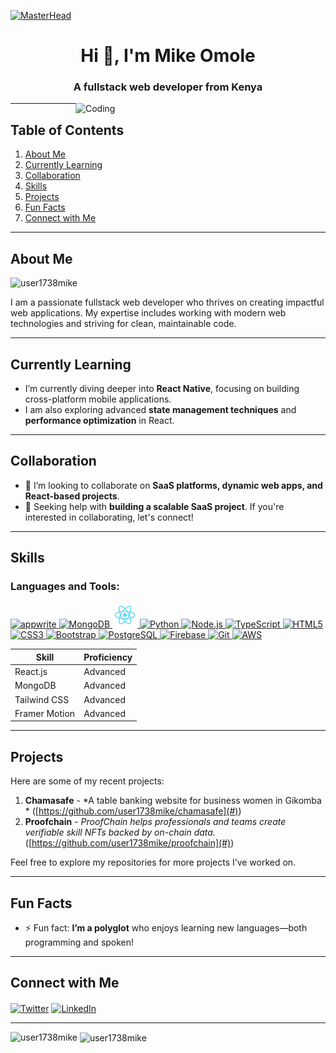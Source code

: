 [![MasterHead](https://png.pngtree.com/thumb_back/fh260/background/20230611/pngtree-screenshotsaturday-image_2937739.jpg)](https://github.com/user1738mike)

<h1 align="center">Hi 👋, I'm Mike Omole</h1>
<h3 align="center">A fullstack web developer from Kenya</h3>
<img align="right" alt="Coding" width="400" src="https://miro.medium.com/v2/resize:fit:1400/1*kvNFtgCxS8vZ4fhSUYf5kw.gif">

---

## Table of Contents
1. [About Me](#about-me)
2. [Currently Learning](#currently-learning)
3. [Collaboration](#collaboration)
4. [Skills](#skills)
5. [Projects](#projects)
6. [Fun Facts](#fun-facts)
7. [Connect with Me](#connect-with-me)

---

## About Me
<p align="left"> 
  <img src="https://komarev.com/ghpvc/?username=user1738mike&label=Profile%20views&color=0e75b6&style=flat" alt="user1738mike" /> 
</p>

I am a passionate fullstack web developer who thrives on creating impactful web applications. My expertise includes working with modern web technologies and striving for clean, maintainable code.

---

## Currently Learning
- I’m currently diving deeper into **React Native**, focusing on building cross-platform mobile applications.
- I am also exploring advanced **state management techniques** and **performance optimization** in React.

---

## Collaboration
- 👯 I’m looking to collaborate on **SaaS platforms, dynamic web apps, and React-based projects**.
- 🤝 Seeking help with **building a scalable SaaS project**. If you're interested in collaborating, let's connect!

---

## Skills
### Languages and Tools:
<p align="left">
  <a href="https://appwrite.io" target="_blank" rel="noreferrer"> <img src="https://www.vectorlogo.zone/logos/appwriteio/appwriteio-icon.svg" alt="appwrite" width="40" height="40"/> </a> 
  <a href="https://www.mongodb.com/" target="_blank" rel="noreferrer"> <img src="https://www.vectorlogo.zone/logos/mongodb/mongodb-icon.svg" alt="MongoDB" width="40" height="40"/> </a>
  <a href="https://reactjs.org/" target="_blank" rel="noreferrer"> <img src="https://raw.githubusercontent.com/github/explore/main/topics/react/react.png" alt="React" width="40" height="40"/> </a>
  <a href="https://www.python.org" target="_blank" rel="noreferrer"> <img src="https://www.vectorlogo.zone/logos/python/python-icon.svg" alt="Python" width="40" height="40"/> </a>
<a href="https://nodejs.org" target="_blank" rel="noreferrer"> <img src="https://www.vectorlogo.zone/logos/nodejs/nodejs-icon.svg" alt="Node.js" width="40" height="40"/> </a>
<a href="https://www.typescriptlang.org/" target="_blank" rel="noreferrer"> <img src="https://www.vectorlogo.zone/logos/typescriptlang/typescriptlang-icon.svg" alt="TypeScript" width="40" height="40"/> </a>
<a href="https://www.w3.org/html/" target="_blank" rel="noreferrer"> <img src="https://www.vectorlogo.zone/logos/w3_html5/w3_html5-icon.svg" alt="HTML5" width="40" height="40"/> </a>
<a href="https://www.w3.org/Style/CSS/" target="_blank" rel="noreferrer"> <img src="https://www.vectorlogo.zone/logos/w3_css/w3_css-icon.svg" alt="CSS3" width="40" height="40"/> </a>
<a href="https://getbootstrap.com" target="_blank" rel="noreferrer"> <img src="https://www.vectorlogo.zone/logos/getbootstrap/getbootstrap-icon.svg" alt="Bootstrap" width="40" height="40"/> </a>
<a href="https://www.postgresql.org/" target="_blank" rel="noreferrer"> <img src="https://www.vectorlogo.zone/logos/postgresql/postgresql-icon.svg" alt="PostgreSQL" width="40" height="40"/> </a>
<a href="https://firebase.google.com/" target="_blank" rel="noreferrer"> <img src="https://www.vectorlogo.zone/logos/firebase/firebase-icon.svg" alt="Firebase" width="40" height="40"/> </a>
<a href="https://git-scm.com/" target="_blank" rel="noreferrer"> <img src="https://www.vectorlogo.zone/logos/git-scm/git-scm-icon.svg" alt="Git" width="40" height="40"/> </a>
<a href="https://aws.amazon.com/" target="_blank" rel="noreferrer"> <img src="https://www.vectorlogo.zone/logos/amazon_aws/amazon_aws-icon.svg" alt="AWS" width="40" height="40"/> </a>
  <!-- Add additional tools and languages -->
</p>

| Skill              | Proficiency  |
|--------------------|--------------|
| React.js           |Advanced  |
| MongoDB            | Advanced  |
| Tailwind CSS       | Advanced     |
| Framer Motion      | Advanced    |

---

## Projects
Here are some of my recent projects:
1. **Chamasafe** - *A table  banking website for business women in Gikomba * ([https://github.com/user1738mike/chamasafe](#))
2. **Proofchain** - *ProofChain helps professionals and teams create verifiable skill NFTs backed by on-chain data.* ([https://github.com/user1738mike/proofchain](#))

Feel free to explore my repositories for more projects I’ve worked on.

---

## Fun Facts
- ⚡ Fun fact: **I’m a polyglot** who enjoys learning new languages—both programming and spoken!

---

## Connect with Me
<p align="left">
  <a href="https://twitter.com/michael_rading" target="_blank"><img align="center" src="https://raw.githubusercontent.com/rahuldkjain/github-profile-readme-generator/master/src/images/icons/Social/twitter.svg" alt="Twitter" height="30" width="40" /></a>
  <a href="https://linkedin.com/in/michael-rading" target="_blank"><img align="center" src="https://raw.githubusercontent.com/rahuldkjain/github-profile-readme-generator/master/src/images/icons/Social/linked-in-alt.svg" alt="LinkedIn" height="30" width="40" /></a>
</p>

---

<p><img align="left" src="https://github-readme-stats.vercel.app/api/top-langs?username=user1738mike&show_icons=true&locale=en&layout=compact" alt="user1738mike" /></p>

<p>&nbsp;<img align="center" src="https://github-readme-stats.vercel.app/api?username=user1738mike&show_icons=true&locale=en" alt="user1738mike" /></p>
